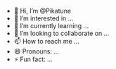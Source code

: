 - 👋 Hi, I’m @Pikatune
- 👀 I’m interested in ...
- 🌱 I’m currently learning ...
- 💞️ I’m looking to collaborate on ...
- 📫 How to reach me ...
- 😄 Pronouns: ...
- ⚡ Fun fact: ...

<!---
Pikatune/Pikatune is a ✨ special ✨ repository because its `README.md` (this file) appears on your GitHub profile.
You can click the Preview link to take a look at your changes.
--->
